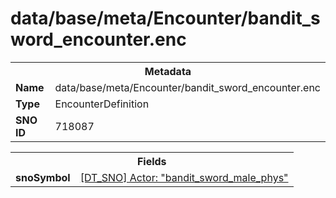 <h1>data/base/meta/Encounter/bandit_sword_encounter.enc</h1><table><tr><th colspan="100%">Metadata</th></tr><tr><td><b>Name</b></td><td>data/base/meta/Encounter/bandit_sword_encounter.enc</td></tr><tr><td><b>Type</b></td><td>EncounterDefinition</td></tr><tr><td><b>SNO ID</b></td><td>718087</td></tr></table>

<table><tr><th colspan="100%">Fields</th></tr><tr><td><b>snoSymbol</b></td><td><a href="..\Actor\bandit_sword_male_phys.acr">[DT_SNO] Actor: "bandit_sword_male_phys"</a></td></tr></table>

